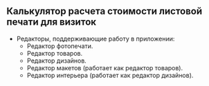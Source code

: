 ## Калькулятор расчета стоимости листовой печати для визиток
* Редакторы, поддерживающие работу в приложении:
    + Редактор фотопечати.
    + Редактор товаров.
    + Редактор дизайнов.
    + Редактор макетов (работает как редактор товаров).
    + Редактор интерьера (работает как редактор дизайнов).

<div id="merchCalculator"></div>
<script>
    var settings = {
    merchId: 977,
    merchVariantId: 63163,
    // hidePreview: true,
    };
   MerchPageManager("merchCalculator", settings);
</script>

<!-- <div id="integratedCalculator" class="url-prints" style="position: relative; min-height: 150px;"></div>
<script>
    let container = document.getElementById("integratedCalculator");
    let  params = {
            materialType: "3d-letters",
        };
    let integrated = new PxpCalcManager(container, params);
</script> -->
<style>
    .loading-wheel:before{position:absolute;top:50%;left:50%;content:'';z-index:1112;display:block;width:32px;height:32px;margin:-16px 0 0 -16px;border:2px solid rgb(117,117,117);border-radius:50%;border-left-color:transparent;border-right-color:transparent;animation:cssload-spin 500ms infinite linear;-o-animation:cssload-spin 500ms infinite linear;-ms-animation:cssload-spin 500ms infinite linear;-webkit-animation:cssload-spin 500ms infinite linear;-moz-animation:cssload-spin 500ms infinite linear}
    .loading-wheel:after{position:absolute;top:0;left:0;bottom:0;right:0;content:'';background:#fff;z-index:1111;opacity:.9;display:block}
</style>
